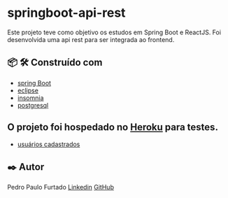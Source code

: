 # springboot-api-rest

Este projeto teve como objetivo os estudos em Spring Boot e ReactJS. Foi desenvolvida uma api rest para ser integrada ao frontend.

## 📦 🛠️ Construído com
* [spring Boot](https://spring.io/projects/spring-boot)
* [eclipse](https://www.eclipse.org/)
* [insomnia](https://insomnia.rest/)
* [postgresql](https://www.postgresql.org/)

## O projeto foi hospedado no [Heroku](https://www.heroku.com/) para testes.
* [usuários cadastrados](https://springboot-restapi-sample.herokuapp.com/springboot-restapi-sample/usuarios)

## ✒️ Autor
Pedro Paulo Furtado 
[Linkedin](https://www.linkedin.com/in/pedro-paulo-furtado-engcomp/)
[GitHub](https://github.com/ppfurtado)
